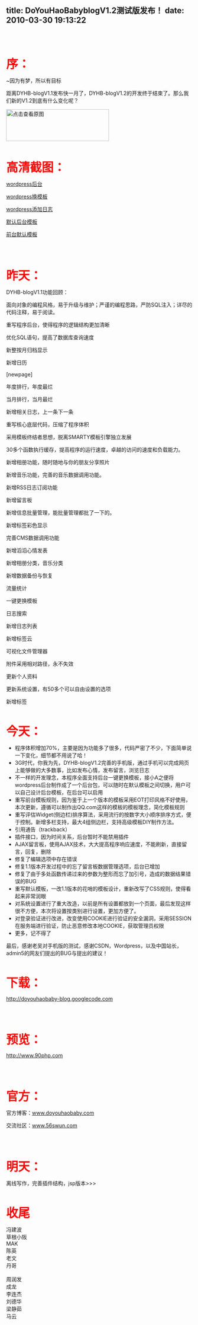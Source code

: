 title: DoYouHaoBabyblogV1.2测试版发布！
date: 2010-03-30 19:13:22
---

<p>
	&nbsp;</p>
<p>
	&nbsp;</p>
<p>
	<strong><font color="#ff0000" size="6">序：</font></strong></p>
<p>
	~因为有梦，所以有目标</p>
<p>
	距离DYHB-blogV1.1发布快一月了，DYHB-blogV1.2的开发终于结束了。那么我们新的V1.2到底有什么变化呢？</p>
<p>
	<a href="width/upload/201003/215861f5fe99636fa5746f0243680231-20100330061421.gif" id="file:" target="_blank"><img border="0" height="86" src="width/upload/201003/215861f5fe99636fa5746f0243680231-20100330061421.gif" title="点击查看原图" width="278" /></a></p>
<p>
	&nbsp;</p>
<p>
	<strong><font color="#ff0000" size="6">高清截图：</font></strong></p>
<p>
	<a href="http://home.51.com/microlog/photo/item/100127657.html#100127654" target="_blank">wordpress后台</a></p>
<p>
	<a href="http://home.51.com/microlog/photo/item/100127657.html#100127655" target="_blank">wordpress换模板</a></p>
<p>
	<a href="http://home.51.com/microlog/photo/item/100127657.html#100127653" target="_blank">wordpress添加日志</a></p>
<p>
	<a href="http://home.51.com/microlog/photo/item/100127657.html#100127656" target="_blank">默认后台模板</a></p>
<p>
	<a href="http://home.51.com/microlog/photo/item/100127657.html#100127653" target="_blank">前台默认模板</a></p>
<p>
	&nbsp;</p>
<p>
	&nbsp;</p>
<p>
	<strong><font color="#ff0000" size="6">昨天：</font></strong></p>
<p>
	DYHB-blogV1.1功能回顾：</p>
<p>
	面向对象的编程风格，易于升级与维护；严谨的编程思路，严防SQL注入；详尽的代码注释，易于阅读。</p>
<p>
	重写程序后台，使得程序的逻辑结构更加清晰</p>
<p>
	优化SQL语句，提高了数据库查询速度</p>
<p>
	新整按月归档显示</p>
<p>
	新增日历</p>
<p>
	[newpage]</p>
<p>
	年度排行，年度最烂</p>
<p>
	当月排行，当月最烂</p>
<p>
	新增相关日志，上一条下一条</p>
<p>
	重写核心底层代码，压缩了程序体积</p>
<p>
	采用模板终结者思想，脱离SMARTY模板引擎独立发展</p>
<p>
	30多个函数执行缓存，提高程序的运行速度，卓越的访问的速度和负载能力。</p>
<p>
	新增相册功能，随时随地与你的朋友分享照片</p>
<p>
	新增音乐功能，完善的音乐数据调用功能。</p>
<p>
	新增RSS日志订阅功能</p>
<p>
	新增留言板</p>
<p>
	新增信息批量管理，能批量管理都批了一下的。</p>
<p>
	新增标签彩色显示</p>
<p>
	完善CMS数据调用功能</p>
<p>
	新增滔滔心情发表</p>
<p>
	新增相册分类，音乐分类</p>
<p>
	新增数据备份与恢复</p>
<p>
	流量统计</p>
<p>
	一键更换模板</p>
<p>
	日志搜索</p>
<p>
	新增日志列表</p>
<p>
	新增标签云</p>
<p>
	可视化文件管理器</p>
<p>
	附件采用相对路径，永不失效</p>
<p>
	更新个人资料</p>
<p>
	更新系统设置，有50多个可以自由设置的选项</p>
<p>
	新增标签</p>
<p>
	&nbsp;</p>
<p>
	<font color="#ff0000" size="6"><strong>今天：</strong></font></p>
<ul>
	<li>
		程序体积增加70%，主要是因为功能多了很多，代码严密了不少，下面简单说一下变化，细节都不用说了哈！</li>
	<li>
		3G时代，你我为先，DYHB-blogV1.2完善的手机版，通过手机可以完成网页上能够做的大多数事，比如发布心情，发布留言，浏览日志</li>
	<li>
		不一样的开发理念，本程序全面支持后台一键更换模板，接小A之便将wordpress后台制作成了一个后台包，可以随时在默认模板之间切换，用户可以自己设计后台模板，在后台可以启用</li>
	<li>
		重写前台模板规则，因为鉴于上一个版本的模板采用EOT打印风格不好使用，本次更新，遵循可以制作出QQ.com这样的模板的模板理念，简化模板规则</li>
	<li>
		重写评估Widget(侧边栏)排序算法，采用流行的按数字大小顺序排序方式，便于控制。新增多栏支持，最大4组侧边栏，支持高级模板DIY制作方法。</li>
	<li>
		引用通告（trackback）</li>
	<li>
		插件接口，因为时间关系，后台暂时不能禁用插件</li>
	<li>
		AJAX留言板，使用AJAX技术，大大提高程序响应速度，不能刷新，直接留言，回复，删除</li>
	<li>
		修复了编辑选项中存在错误</li>
	<li>
		修复1.1版本开发过程中的忘了留言板数据管理选项，后台已增加</li>
	<li>
		修复了由于多处函数传递过来的参数为整形而忘了加引号，造成的数据结果错误的BUG</li>
	<li>
		重写默认模板，一改1.1版本的花哨的模板设计，重新改写了CSS规则，使得看起来非常润眼</li>
	<li>
		对系统设置进行了重大改造，以前是所有设置都放到一个页面，最后发现这样很不方便，本次将设置按类别进行设置，更加方便了。</li>
	<li>
		对登录验证进行改进，改变使用COOKIE进行验证的安全漏洞，采用SESSION在服务端进行验证，防止恶意修改本地COOKIE，获取管理员权限</li>
	<li>
		更多，记不得了</li>
</ul>
<p>
	最后，感谢老吴对手机版的测试，感谢CSDN，Wordpress，以及中国站长，admin5的网友们提出的BUG与提出的建议！</p>
<p>
	&nbsp;</p>
<p>
	<font color="#ff0000" size="6"><strong>下载：</strong></font></p>
<p>
	<a href="http://doyouhaobaby-blog.googlecode.com/" target="_blank">http://doyouhaobaby-blog.googlecode.com</a></p>
<p>
	&nbsp;</p>
<p>
	&nbsp;</p>
<p>
	<font color="#ff0000" size="6"><strong>预览：</strong></font></p>
<p>
	<a href="http://www.90php.com/" target="_blank">http://www.90php.com</a></p>
<p>
	&nbsp;</p>
<p>
	&nbsp;</p>
<p>
	<strong><font color="#ff0000" size="6">官方：</font></strong></p>
<p>
	官方博客：<a href="http://www.doyouhaobaby.com/" target="_blank">www.doyouhaobaby.com</a></p>
<p>
	交流社区：<a href="http://www.56swun.com/" target="_blank">www.56swun.com</a></p>
<p>
	&nbsp;</p>
<p>
	&nbsp;</p>
<p>
	<font color="#ff0000" size="6"><strong>明天：</strong></font></p>
<p>
	离线写作，完善插件结构，jsp版本&gt;&gt;&gt;</p>
<p>
	&nbsp;</p>
<p>
	<strong><font color="#ff0000" size="6">收尾</font></strong></p>
<p>
	冯建波<br />
	草根小阪<br />
	MAK<br />
	陈英<br />
	老文<br />
	丹哥<br />
	<br />
	周润发<br />
	成龙<br />
	李连杰<br />
	刘德华<br />
	梁静茹<br />
	马云</p>